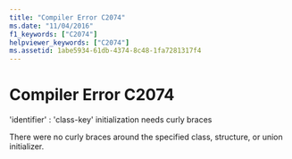 ```yaml
---
title: "Compiler Error C2074"
ms.date: "11/04/2016"
f1_keywords: ["C2074"]
helpviewer_keywords: ["C2074"]
ms.assetid: 1abe5934-61db-4374-8c48-1fa7281317f4
---
```

# Compiler Error C2074

'identifier' : 'class-key' initialization needs curly braces

There were no curly braces around the specified class, structure, or union initializer.
